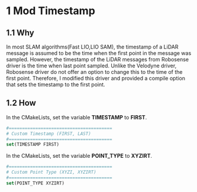 # 1  **Mod Timestamp**

## 1.1 **Why**

In most SLAM algorithms(Fast LIO,LIO SAM), the timestamp of a LiDAR message is assumed to be the time when the first point in the message was sampled. However, the timestamp of the LiDAR messages from Robosense driver is the time when last point sampled. Unlike the Velodyne driver, Robosense driver do not offer an option to change this to the time of the first point. Therefore, I modified this driver and provided a compile option that sets the timestamp to the first point. 

## 1.2 How

In the CMakeLists, set the variable **TIMESTAMP** to **FIRST**.

~~~cmake
#=======================================
# Custom Timestamp (FIRST, LAST)
#=======================================
set(TIMESTAMP FIRST)
~~~

In the CMakeLists, set the variable **POINT_TYPE** to **XYZIRT**.

~~~cmake
#=======================================
# Custom Point Type (XYZI, XYZIRT)
#=======================================
set(POINT_TYPE XYZIRT)
~~~

